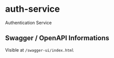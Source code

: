 # auth-service
Authentication Service

## Swagger / OpenAPI Informations

Visible at `/swagger-ui/index.html`